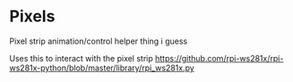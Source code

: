 # Pixels
Pixel strip animation/control helper thing i guess

Uses this to interact with the pixel strip
https://github.com/rpi-ws281x/rpi-ws281x-python/blob/master/library/rpi_ws281x.py